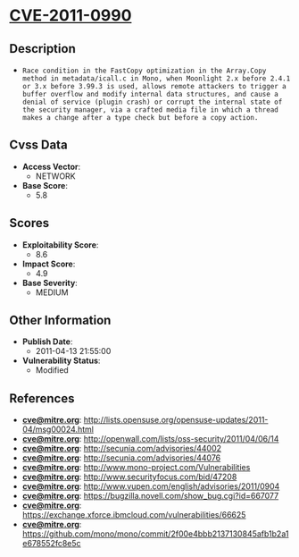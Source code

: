 
# [CVE-2011-0990](http://lists.opensuse.org/opensuse-updates/2011-04/msg00024.html)

## Description

- `Race condition in the FastCopy optimization in the Array.Copy method in metadata/icall.c in Mono, when Moonlight 2.x before 2.4.1 or 3.x before 3.99.3 is used, allows remote attackers to trigger a buffer overflow and modify internal data structures, and cause a denial of service (plugin crash) or corrupt the internal state of the security manager, via a crafted media file in which a thread makes a change after a type check but before a copy action.`

## Cvss Data

- **Access Vector**:
  - NETWORK
- **Base Score**:
  - 5.8

## Scores

- **Exploitability Score**:
  - 8.6
- **Impact Score**:
  - 4.9
- **Base Severity**:
  - MEDIUM

## Other Information

- **Publish Date**:
  - 2011-04-13 21:55:00
- **Vulnerability Status**:
  - Modified

## References

- **cve@mitre.org**: http://lists.opensuse.org/opensuse-updates/2011-04/msg00024.html
- **cve@mitre.org**: http://openwall.com/lists/oss-security/2011/04/06/14
- **cve@mitre.org**: http://secunia.com/advisories/44002
- **cve@mitre.org**: http://secunia.com/advisories/44076
- **cve@mitre.org**: http://www.mono-project.com/Vulnerabilities
- **cve@mitre.org**: http://www.securityfocus.com/bid/47208
- **cve@mitre.org**: http://www.vupen.com/english/advisories/2011/0904
- **cve@mitre.org**: https://bugzilla.novell.com/show_bug.cgi?id=667077
- **cve@mitre.org**: https://exchange.xforce.ibmcloud.com/vulnerabilities/66625
- **cve@mitre.org**: https://github.com/mono/mono/commit/2f00e4bbb2137130845afb1b2a1e678552fc8e5c
